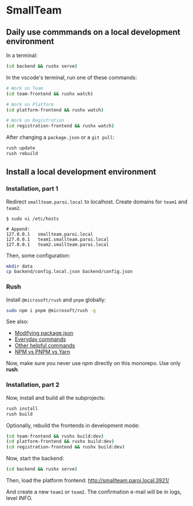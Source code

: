 # SmallTeam

## Daily use commmands on a local development environment

In a terminal:

```sh
(cd backend && rushx serve)
```

In the vscode's terminal, run one of these commands:

```sh
# Work on Team
(cd team-frontend && rushx watch)

# Work on Platform
(cd platform-frontend && rushx watch)

# Work on Registration
(cd registration-frontend && rushx watch)
```

After changing a `package.json` or a `git pull`:

```sh
rush update
rush rebuild
```

## Install a local development environment

### Installation, part 1

Redirect `smallteam.paroi.local` to localhost. Create domains for `team1` and `team2`.

```
$ sudo vi /etc/hosts

# Append:
127.0.0.1	smallteam.paroi.local
127.0.0.1	team1.smallteam.paroi.local
127.0.0.1	team2.smallteam.paroi.local
```

Then, some configuration:

```sh
mkdir data
cp backend/config.local.json backend/config.json
```

### Rush

Install `@microsoft/rush` and `pnpm` globally:

```sh
sudo npm i pnpm @microsoft/rush -g
```

See also:

* [Modifying package.json](https://rushjs.io/pages/developer/modifying_package_json/)
* [Everyday commands](https://rushjs.io/pages/developer/everyday_commands/)
* [Other helpful commands](https://rushjs.io/pages/developer/other_commands/)
* [NPM vs PNPM vs Yarn](https://rushjs.io/pages/maintainer/package_managers/)

Now, make sure you never use _npm_ directly on this monorepo. Use only **rush**.

### Installation, part 2

Now, install and build all the subprojects:

```sh
rush install
rush build
```

Optionally, rebuild the frontends in development mode:

```sh
(cd team-frontend && rushx build:dev)
(cd platform-frontend && rushx build:dev)
(cd registration-frontend && rushx build:dev)
```

Now, start the backend:

```sh
(cd backend && rushx serve)
```

Then, load the platform frontend: http://smallteam.paroi.local:3921/

And create a new `team1` or `team2`. The confirmation e-mail will be in logs, level INFO.
